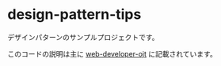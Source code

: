# design-pattern-tips

デザインパターンのサンプルプロジェクトです。

このコードの説明は主に [web-developer-ojt](https://github.com/keitakn/web-developer-ojt) に記載されています。
